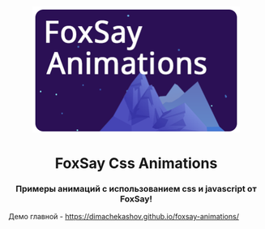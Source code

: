 <p align="center"><img width="410" src="./assets/logo.png" alt="FoxSay Css Animations"></p>
<h1 align="center">FoxSay Css Animations</h1>
<h3 align="center">Примеры анимаций с использованием css и javascript от FoxSay!</h3>


Демо главной - https://dimachekashov.github.io/foxsay-animations/